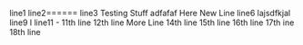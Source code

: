 line1
line2======
line3
Testing Stuff
adfafaf
Here New Line
line6
lajsdfkjal
line9
l
line11 - 11th line
12th line
More Line
14th line
15th line
16th line
17th ine
18th line
